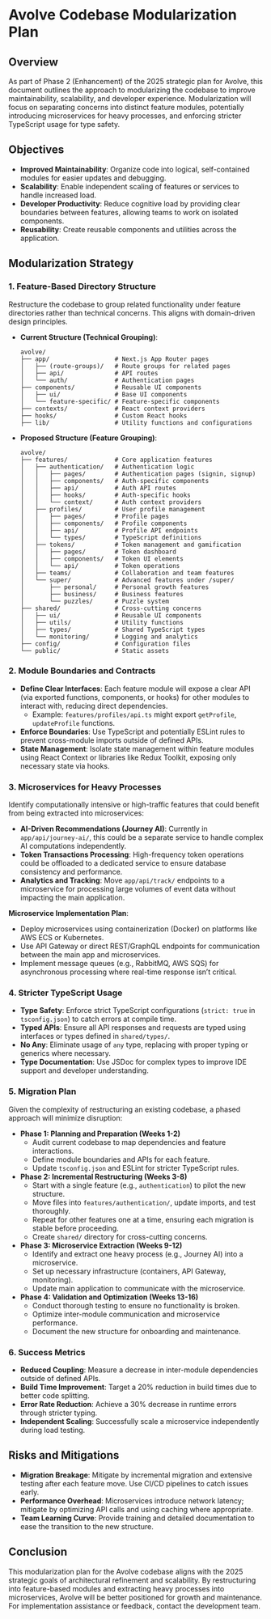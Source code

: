 # Avolve Codebase Modularization Plan

## Overview

As part of Phase 2 (Enhancement) of the 2025 strategic plan for Avolve, this document outlines the approach to modularizing the codebase to improve maintainability, scalability, and developer experience. Modularization will focus on separating concerns into distinct feature modules, potentially introducing microservices for heavy processes, and enforcing stricter TypeScript usage for type safety.

## Objectives

- **Improved Maintainability**: Organize code into logical, self-contained modules for easier updates and debugging.
- **Scalability**: Enable independent scaling of features or services to handle increased load.
- **Developer Productivity**: Reduce cognitive load by providing clear boundaries between features, allowing teams to work on isolated components.
- **Reusability**: Create reusable components and utilities across the application.

## Modularization Strategy

### 1. Feature-Based Directory Structure

Restructure the codebase to group related functionality under feature directories rather than technical concerns. This aligns with domain-driven design principles.

- **Current Structure (Technical Grouping)**:
  ```
  avolve/
  ├── app/                  # Next.js App Router pages
  │   ├── (route-groups)/   # Route groups for related pages
  │   ├── api/              # API routes
  │   └── auth/             # Authentication pages
  ├── components/           # Reusable UI components
  │   ├── ui/               # Base UI components
  │   └── feature-specific/ # Feature-specific components
  ├── contexts/             # React context providers
  ├── hooks/                # Custom React hooks
  ├── lib/                  # Utility functions and configurations
  ```

- **Proposed Structure (Feature Grouping)**:
  ```
  avolve/
  ├── features/             # Core application features
  │   ├── authentication/   # Authentication logic
  │   │   ├── pages/        # Authentication pages (signin, signup)
  │   │   ├── components/   # Auth-specific components
  │   │   ├── api/          # Auth API routes
  │   │   ├── hooks/        # Auth-specific hooks
  │   │   └── context/      # Auth context providers
  │   ├── profiles/         # User profile management
  │   │   ├── pages/        # Profile pages
  │   │   ├── components/   # Profile components
  │   │   ├── api/          # Profile API endpoints
  │   │   └── types/        # TypeScript definitions
  │   ├── tokens/           # Token management and gamification
  │   │   ├── pages/        # Token dashboard
  │   │   ├── components/   # Token UI elements
  │   │   └── api/          # Token operations
  │   ├── teams/            # Collaboration and team features
  │   └── super/            # Advanced features under /super/
  │       ├── personal/     # Personal growth features
  │       ├── business/     # Business features
  │       └── puzzles/      # Puzzle system
  ├── shared/               # Cross-cutting concerns
  │   ├── ui/               # Reusable UI components
  │   ├── utils/            # Utility functions
  │   ├── types/            # Shared TypeScript types
  │   └── monitoring/       # Logging and analytics
  ├── config/               # Configuration files
  └── public/               # Static assets
  ```

### 2. Module Boundaries and Contracts

- **Define Clear Interfaces**: Each feature module will expose a clear API (via exported functions, components, or hooks) for other modules to interact with, reducing direct dependencies.
  - Example: `features/profiles/api.ts` might export `getProfile`, `updateProfile` functions.
- **Enforce Boundaries**: Use TypeScript and potentially ESLint rules to prevent cross-module imports outside of defined APIs.
- **State Management**: Isolate state management within feature modules using React Context or libraries like Redux Toolkit, exposing only necessary state via hooks.

### 3. Microservices for Heavy Processes

Identify computationally intensive or high-traffic features that could benefit from being extracted into microservices:

- **AI-Driven Recommendations (Journey AI)**: Currently in `app/api/journey-ai/`, this could be a separate service to handle complex AI computations independently.
- **Token Transactions Processing**: High-frequency token operations could be offloaded to a dedicated service to ensure database consistency and performance.
- **Analytics and Tracking**: Move `app/api/track/` endpoints to a microservice for processing large volumes of event data without impacting the main application.

**Microservice Implementation Plan**:
- Deploy microservices using containerization (Docker) on platforms like AWS ECS or Kubernetes.
- Use API Gateway or direct REST/GraphQL endpoints for communication between the main app and microservices.
- Implement message queues (e.g., RabbitMQ, AWS SQS) for asynchronous processing where real-time response isn’t critical.

### 4. Stricter TypeScript Usage

- **Type Safety**: Enforce strict TypeScript configurations (`strict: true` in `tsconfig.json`) to catch errors at compile time.
- **Typed APIs**: Ensure all API responses and requests are typed using interfaces or types defined in `shared/types/`.
- **No Any**: Eliminate usage of `any` type, replacing with proper typing or generics where necessary.
- **Type Documentation**: Use JSDoc for complex types to improve IDE support and developer understanding.

### 5. Migration Plan

Given the complexity of restructuring an existing codebase, a phased approach will minimize disruption:

- **Phase 1: Planning and Preparation (Weeks 1-2)**
  - Audit current codebase to map dependencies and feature interactions.
  - Define module boundaries and APIs for each feature.
  - Update `tsconfig.json` and ESLint for stricter TypeScript rules.
- **Phase 2: Incremental Restructuring (Weeks 3-8)**
  - Start with a single feature (e.g., `authentication`) to pilot the new structure.
  - Move files into `features/authentication/`, update imports, and test thoroughly.
  - Repeat for other features one at a time, ensuring each migration is stable before proceeding.
  - Create `shared/` directory for cross-cutting concerns.
- **Phase 3: Microservice Extraction (Weeks 9-12)**
  - Identify and extract one heavy process (e.g., Journey AI) into a microservice.
  - Set up necessary infrastructure (containers, API Gateway, monitoring).
  - Update main application to communicate with the microservice.
- **Phase 4: Validation and Optimization (Weeks 13-16)**
  - Conduct thorough testing to ensure no functionality is broken.
  - Optimize inter-module communication and microservice performance.
  - Document the new structure for onboarding and maintenance.

### 6. Success Metrics

- **Reduced Coupling**: Measure a decrease in inter-module dependencies outside of defined APIs.
- **Build Time Improvement**: Target a 20% reduction in build times due to better code splitting.
- **Error Rate Reduction**: Achieve a 30% decrease in runtime errors through stricter typing.
- **Independent Scaling**: Successfully scale a microservice independently during load testing.

## Risks and Mitigations

- **Migration Breakage**: Mitigate by incremental migration and extensive testing after each feature move. Use CI/CD pipelines to catch issues early.
- **Performance Overhead**: Microservices introduce network latency; mitigate by optimizing API calls and using caching where appropriate.
- **Team Learning Curve**: Provide training and detailed documentation to ease the transition to the new structure.

## Conclusion

This modularization plan for the Avolve codebase aligns with the 2025 strategic goals of architectural refinement and scalability. By restructuring into feature-based modules and extracting heavy processes into microservices, Avolve will be better positioned for growth and maintenance. For implementation assistance or feedback, contact the development team.
